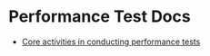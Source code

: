 # Performance Test Docs

* [Core activities in conducting performance tests](core-activities-in-conducting-performance-tests.md)